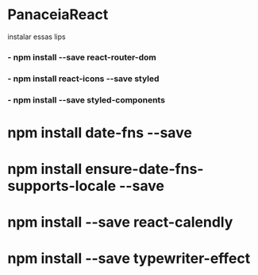 # PanaceiaReact

instalar essas lips

### - npm install --save react-router-dom

### - npm install react-icons --save styled 

### - npm install --save styled-components

# npm install date-fns --save

# npm install ensure-date-fns-supports-locale --save

# npm install --save react-calendly

# npm install --save typewriter-effect

